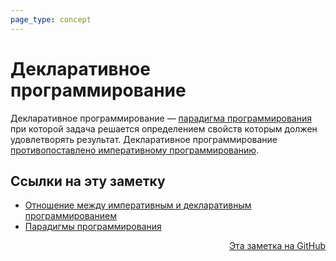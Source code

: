 ```yaml
---
page_type: concept
---
```

# Декларативное программирование

Декларативное программирование — [парадигма программирования](20221029163225.md) при которой задача решается определением свойств которым должен удовлетворять результат. Декларативное программирование [противопоставлено императивному программированию](20221029163907.md).


## Ссылки на эту заметку

* [Отношение между императивным и декларативным программированием](20221029163907.md)
* [Парадигмы программирования](20221029163225.md)


<p v-pre style="text-align: right">
  <a href="https://github.com/Kverde/algorithms/blob/main/source/20221029163214.md">
  Эта заметка на GitHub
  </a>
</p>
